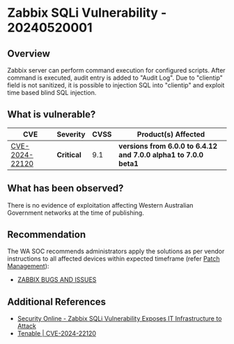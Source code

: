 # Zabbix SQLi Vulnerability - 20240520001

## Overview

Zabbix server can perform command execution for configured scripts. After command is executed, audit entry is added to "Audit Log". Due to "clientip" field is not sanitized, it is possible to injection SQL into "clientip" and exploit time based blind SQL injection.

## What is vulnerable?

| CVE                                                               | Severity | CVSS | Product(s) Affected               |
| ----------------------------------------------------------------- | -------- | ---- | --------------------------------- |
| [CVE-2024-22120](https://nvd.nist.gov/vuln/detail/CVE-2024-22120) | **Critical** | 9.1  | **versions from 6.0.0 to 6.4.12 and 7.0.0 alpha1 to 7.0.0 beta1** |

## What has been observed?

There is no evidence of exploitation affecting Western Australian Government networks at the time of publishing.

## Recommendation

The WA SOC recommends administrators apply the solutions as per vendor instructions to all affected devices within expected timeframe (refer [Patch Management](../guidelines/patch-management.md)):

- [ZABBIX BUGS AND ISSUES](https://support.zabbix.com/browse/ZBX-24505)

## Additional References

- [Security Online - Zabbix SQLi Vulnerability Exposes IT Infrastructure to Attack](https://securityonline.info/cve-2024-22120-cvss-9-1-zabbix-sqli-vulnerability-exposes-it-infrastructure-to-attack/)
- [Tenable | CVE-2024-22120](https://www.tenable.com/cve/CVE-2024-22120)
